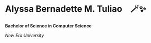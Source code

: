 <h1> Alyssa Bernadette M. Tuliao &nbsp;&nbsp;  🪄✨ </h1
<p><b>Bachelor of Science in Computer Science</b></p>
<p><i>New Era University</i></p>
